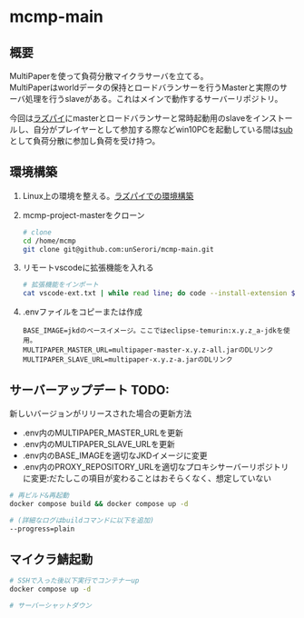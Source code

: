 # mcmp-main

## 概要

MultiPaperを使って負荷分散マイクラサーバを立てる。  
MultiPaperはworldデータの保持とロードバランサーを行うMasterと実際のサーバ処理を行うslaveがある。これはメインで動作するサーバーリポジトリ。  

今回は[ラズパイ](./raspi.md)にmasterとロードバランサーと常時起動用のslaveをインストールし、自分がプレイヤーとして参加する際などwin10PCを起動している間は[sub](https://github.com/unSerori/mcmp-sub)として負荷分散に参加し負荷を受け持つ。  

## 環境構築

1. Linux上の環境を整える。[ラズパイでの環境構築](./raspi.md)
2. mcmp-project-masterをクローン

    ```bash
    # clone
    cd /home/mcmp
    git clone git@github.com:unSerori/mcmp-main.git
    ```

3. リモートvscodeに拡張機能を入れる

    ```bash
    # 拡張機能をインポート
    cat vscode-ext.txt | while read line; do code --install-extension $line; done
    ```

4. .envファイルをコピーまたは作成

    ```env:.env TODO: 
    BASE_IMAGE=jkdのベースイメージ。ここではeclipse-temurin:x.y.z_a-jdkを使用。
    MULTIPAPER_MASTER_URL=multipaper-master-x.y.z-all.jarのDLリンク
    MULTIPAPER_SLAVE_URL=multipaper-x.y.z-a.jarのDLリンク

    ```

## サーバーアップデート TODO: 

新しいバージョンがリリースされた場合の更新方法

- .env内のMULTIPAPER_MASTER_URLを更新
- .env内のMULTIPAPER_SLAVE_URLを更新
- .env内のBASE_IMAGEを適切なJKDイメージに変更
- .env内のPROXY_REPOSITORY_URLを適切なプロキシサーバーリポジトリに変更:だたしこの項目が変わることはおそらくなく、想定していない

```bash
# 再ビルド&再起動
docker compose build && docker compose up -d

# (詳細なログはbuildコマンドに以下を追加)
--progress=plain
```

## マイクラ鯖起動

```bash
# SSHで入った後以下実行でコンテナーup
docker compose up -d

# サーバーシャットダウン
```
